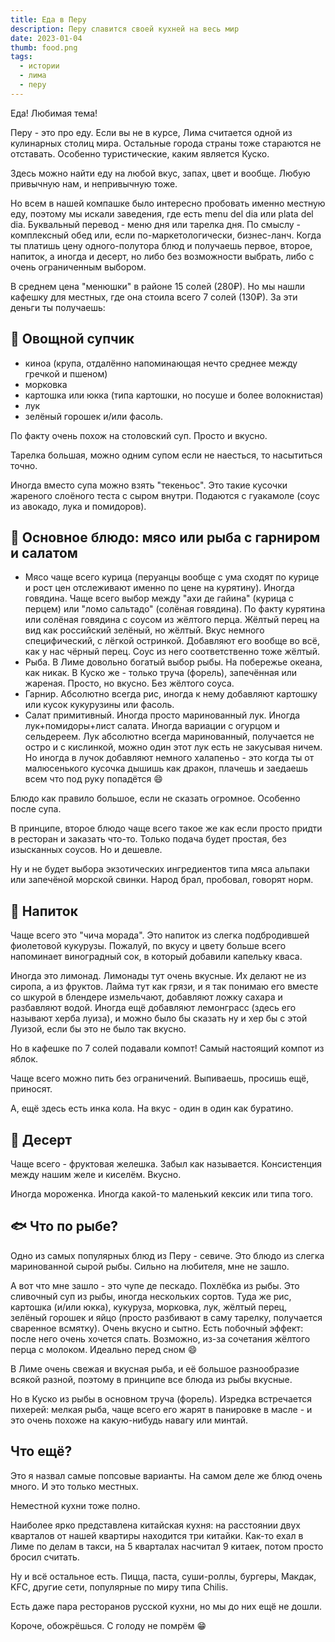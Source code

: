 ```yaml
---
title: Еда в Перу
description: Перу славится своей кухней на весь мир
date: 2023-01-04
thumb: food.png
tags:
  - истории
  - лима
  - перу
---
```


Еда! Любимая тема!

Перу - это про еду. Если вы не в курсе, Лима считается одной из кулинарных столиц мира. Остальные города страны тоже стараются не отставать. Особенно туристические, каким является Куско.

Здесь можно найти еду на любой вкус, запах, цвет и вообще. Любую привычную нам, и непривычную тоже.

Но всем в нашей компашке было интересно пробовать именно местную еду, поэтому мы искали заведения, где есть menu del dia или plata del dia. Буквальный перевод - меню дня или тарелка дня. По смыслу - комплексный обед или, если по-маркетологически, бизнес-ланч. Когда ты платишь цену одного-полутора блюд и получаешь первое, второе, напиток, а иногда и десерт, но либо без возможности выбрать, либо с очень ограниченным выбором.

В среднем цена "менюшки" в районе 15 солей (280₽). Но мы нашли кафешку для местных, где она стоила всего 7 солей (130₽). За эти деньги ты получаешь:

## 🍲 Овощной супчик

- киноа (крупа, отдалённо напоминающая нечто среднее между гречкой и пшеном)
- морковка
- картошка или ю‌кка (типа картошки, но посуше и более волокнистая)
- лук
- зелёный горошек и/или фасоль.

По факту очень похож на столовский суп. Просто и вкусно.

Тарелка большая, можно одним супом если не наесться, то насытиться точно.

Иногда вместо супа можно взять "теке‌ньос". Это такие кусочки жареного слоёного теста с сыром внутри. Подаются с гуакамоле (соус из авокадо, лука и помидоров).

## 🍛 Основное блюдо: мясо или рыба с гарниром и салатом

- Мясо чаще всего курица (перуанцы вообще с ума сходят по курице и рост цен отслеживают именно по цене на курятину). Иногда говядина. Чаще всего выбор между "а‌хи де гайи‌на" (курица с перцем) или "ло‌мо сальта‌до" (солёная говядина). По факту курятина или солёная говядина с соусом из жёлтого перца. Жёлтый перец на вид как российский зелёный, но жёлтый. Вкус немного специфический, с лёгкой остринкой. Добавляют его вообще во всё, как у нас чёрный перец. Соус из него соответственно тоже жёлтый.
- Рыба. В Лиме довольно богатый выбор рыбы. На побережье океана, как никак. В Куско же - только тру‌ча (форель), запечённая или жареная. Просто, но вкусно. Без жёлтого соуса.
- Гарнир. Абсолютно всегда рис, иногда к нему добавляют картошку или кусок кукурузины или фасоль.
- Салат примитивный. Иногда просто маринованный лук. Иногда лук+помидоры+лист салата. Иногда вариации с огурцом и сельдереем. Лук абсолютно всегда маринованный, получается не остро и с кислинкой, можно один этот лук есть не закусывая ничем. Но иногда в лучок добавляют немного халапеньо - это когда ты от малюсенького кусочка дышишь как дракон, плачешь и заедаешь всем что под руку попадётся 😄

Блюдо как правило большое, если не сказать огромное. Особенно после супа.

В принципе, второе блюдо чаще всего такое же как если просто придти в ресторан и заказать что-то. Только подача будет простая, без изысканных соусов. Но и дешевле.

Ну и не будет выбора экзотических ингредиентов типа мяса альпаки или запечёной морской свинки. Народ брал, пробовал, говорят норм.

## 🥤 Напиток

Чаще всего это "чи‌ча мора‌да". Это напиток из слегка подбродившей фиолетовой кукурузы. Пожалуй, по вкусу и цвету больше всего напоминает виноградный сок, в который добавили капельку кваса.

Иногда это лимонад. Лимонады тут очень вкусные. Их делают не из сиропа, а из фруктов. Лайма тут как грязи, и я так понимаю его вместе со шкурой в блендере измельчают, добавляют ложку сахара и разбавляют водой. Иногда ещё добавляют лемонграсс (здесь его называют хе‌рба луи‌за), и можно было бы сказать ну и хер бы с этой Луизой, если бы это не было так вкусно.

Но в кафешке по 7 солей подавали компот! Самый настоящий компот из яблок.

Чаще всего можно пить без ограничений. Выпиваешь, просишь ещё, приносят.

А, ещё здесь есть и‌нка ко‌ла. На вкус - один в один как буратино.

## 🍦 Десерт

Чаще всего - фруктовая желешка. Забыл как называется. Консистенция между нашим желе и киселём. Вкусно.

Иногда мороженка. Иногда какой-то маленький кексик или типа того.

## 🐟 Что по рыбе?

Одно из самых популярных блюд из Перу - севи‌че. Это блюдо из слегка маринованной сырой рыбы. Сильно на любителя, мне не зашло.

А вот что мне зашло - это чу‌пе де песка‌до. Похлёбка из рыбы. Это сливочный суп из рыбы, иногда нескольких сортов. Туда же рис, картошка (и/или ю‌кка), кукуруза, морковка, лук, жёлтый перец, зелёный горошек и яйцо (просто разбивают в саму тарелку, получается сваренное всмятку). Очень вкусно и сытно. Есть побочный эффект: после него очень хочется спать. Возможно, из-за сочетания жёлтого перца с молоком. Идеально перед сном 😄

В Лиме очень свежая и вкусная рыба, и её большое разнообразие всякой разной, поэтому в принципе все блюда из рыбы вкусные.

Но в Куско из рыбы в основном труча (форель). Изредка встречается пихерей: мелкая рыба, чаще всего его жарят в панировке в масле - и это очень похоже на какую-нибудь навагу или минтай.

## Что ещё?

Это я назвал самые попсовые варианты. На самом деле же блюд очень много. И это только местных.

Неместной кухни тоже полно.

Наиболее ярко представлена китайская кухня: на расстоянии двух кварталов от нашей квартиры находится три китайки. Как-то ехал в Лиме по делам в такси, на 5 кварталах насчитал 9 китаек, потом просто бросил считать.

Ну и всё остальное есть. Пицца, паста, суши-роллы, бургеры, Макдак, KFC, другие сети, популярные по миру типа Chilis.

Есть даже пара ресторанов русской кухни, но мы до них ещё не дошли.

Короче, обожрёшься. С голоду не помрём 😁
